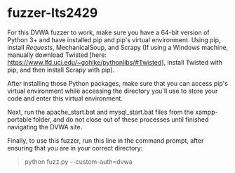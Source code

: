 # fuzzer-lts2429


For this DVWA fuzzer to work, make sure you have a 64-bit version of Python 3+ and have installed pip and pip's virtual environment. Using pip, install *Requests*, MechanicalSoup, and Scrapy (If using a Windows machine, manually download Twisted [here: https://www.lfd.uci.edu/~gohlke/pythonlibs/#Twisted], install Twisted with pip, and then install Scrapy with pip).

After installing those Python packages, make sure that you can access pip's virtual environment while accessing the directory you'll use to store your code and enter this virtual environment.

Next, run the apache_start.bat and mysql_start.bat files from the xampp-portable folder, and do not close out of these processes until finished navigating the DVWA site.

Finally, to use this fuzzer, run this line in the command prompt, after ensuring that you are in your correct directory:

>python fuzz.py --custom-auth=dvwa

